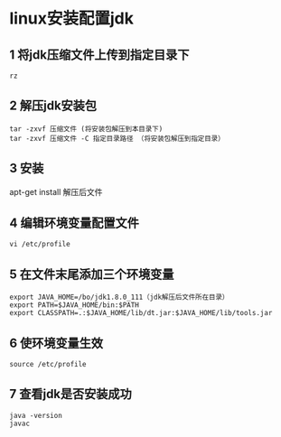 linux安装配置jdk
===

1 将jdk压缩文件上传到指定目录下
---

	rz
2 解压jdk安装包
---
	tar -zxvf 压缩文件 (将安装包解压到本目录下)
	tar -zxvf 压缩文件 -C 指定目录路径 （将安装包解压到指定目录）

3 安装
---
  apt-get install 解压后文件

4 编辑环境变量配置文件
---
	vi /etc/profile

5 在文件末尾添加三个环境变量
---
	export JAVA_HOME=/bo/jdk1.8.0_111（jdk解压后文件所在目录）
	export PATH=$JAVA_HOME/bin:$PATH
	export CLASSPATH=.:$JAVA_HOME/lib/dt.jar:$JAVA_HOME/lib/tools.jar

6 使环境变量生效
---
	source /etc/profile

7 查看jdk是否安装成功
---
	java -version
	javac